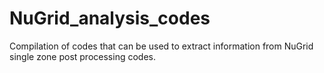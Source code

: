 # NuGrid_analysis_codes
Compilation of codes that can be used to extract information from NuGrid single zone post processing codes.
